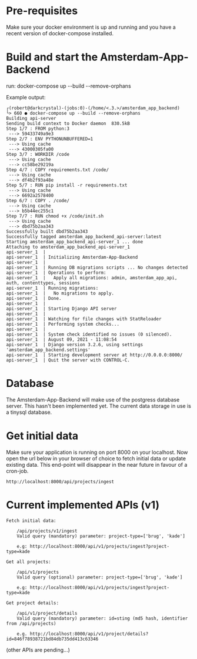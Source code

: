 # Pre-requisites

Make sure your docker environment is up and running and you have a recent version of docker-compose installed.

# Build and start the Amsterdam-App-Backend

run: docker-compose up --build --remove-orphans

Example output:

    ┌(robert@darkcrystal)-(jobs:0)-(/home/<.3.>/amsterdam_app_backend)
    └> 660 ● docker-compose up --build --remove-orphans
    Building api-server
    Sending build context to Docker daemon  830.5kB
    Step 1/7 : FROM python:3
     ---> 59433749a9e3
    Step 2/7 : ENV PYTHONUNBUFFERED=1
     ---> Using cache
     ---> 43000305fa00
    Step 3/7 : WORKDIR /code
     ---> Using cache
     ---> cc58be29219a
    Step 4/7 : COPY requirements.txt /code/
     ---> Using cache
     ---> df4b2f93a48e
    Step 5/7 : RUN pip install -r requirements.txt
     ---> Using cache
     ---> 6692a2578400
    Step 6/7 : COPY . /code/
     ---> Using cache
     ---> b5b44ec255c1
    Step 7/7 : RUN chmod +x /code/init.sh
     ---> Using cache
     ---> dbd75b2aa343
    Successfully built dbd75b2aa343
    Successfully tagged amsterdam_app_backend_api-server:latest
    Starting amsterdam_app_backend_api-server_1 ... done
    Attaching to amsterdam_app_backend_api-server_1
    api-server_1  | 
    api-server_1  | Initializing Amsterdam-App-Backend
    api-server_1  | 
    api-server_1  | Running DB migrations scripts ... No changes detected
    api-server_1  | Operations to perform:
    api-server_1  |   Apply all migrations: admin, amsterdam_app_api, auth, contenttypes, sessions
    api-server_1  | Running migrations:
    api-server_1  |   No migrations to apply.
    api-server_1  | Done.
    api-server_1  | 
    api-server_1  | Starting Django API server
    api-server_1  | 
    api-server_1  | Watching for file changes with StatReloader
    api-server_1  | Performing system checks...
    api-server_1  | 
    api-server_1  | System check identified no issues (0 silenced).
    api-server_1  | August 09, 2021 - 11:08:54
    api-server_1  | Django version 3.2.6, using settings 'amsterdam_app_backend.settings'
    api-server_1  | Starting development server at http://0.0.0.0:8000/
    api-server_1  | Quit the server with CONTROL-C.

# Database 

The Amsterdam-App-Backend will make use of the postgress database server. This hasn't been implemented
yet. The current data storage in use is a tinysql database.

# Get initial data

Make sure your application is running on port 8000 on your localhost. Now open the url below in your
browser of choice to fetch initial data or update existing data. This end-point will disappear in the
near future in favour of a cron-job. 

    http://localhost:8000/api/projects/ingest

# Current implemented APIs (v1)

    Fetch initial data:
         
        /api/projects/v1/ingest
        Valid query (mandatory) parameter: project-type=['brug', 'kade']
        
        e.g: http://localhost:8000/api/v1/projects/ingest?project-type=kade

    Get all projects:
     
        /api/v1/projects
        Valid query (optional) parameter: project-type=['brug', 'kade']

        e.g: http://localhost:8000/api/v1/projects/ingest?project-type=kade

    Get project details:

        /api/v1/project/details
        Valid query (mandatory) parameter: id=sting (md5 hash, identifier from /api/projects)

        e.g. http://localhost:8000/api/v1/project/details?id=846f78938721bd84db735dd413c63346

(other APIs are pending...)
